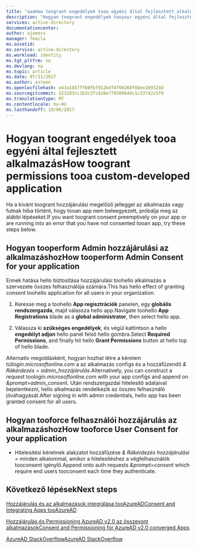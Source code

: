 ```yaml
---
title: "aaaHow toogrant engedélyek tooa egyéni által fejlesztett alkalmazás |} Microsoft Docs"
description: "Hogyan toogrant engedélyek tooyour egyéni által fejlesztett alkalmazás használatával hello a Azure AD portálon vagy az egy URL-paramétert"
services: active-directory
documentationcenter: 
author: ajamess
manager: femila
ms.assetid: 
ms.service: active-directory
ms.workload: identity
ms.tgt_pltfrm: na
ms.devlang: na
ms.topic: article
ms.date: 07/11/2017
ms.author: asteen
ms.openlocfilehash: e43a105fff60fbf912bdf4f60260f86ee289328d
ms.sourcegitcommit: 523283cc1b3c37c428e77850964dc1c33742c5f0
ms.translationtype: MT
ms.contentlocale: hu-HU
ms.lasthandoff: 10/06/2017
---
```

# <a name="how-toogrant-permissions-tooa-custom-developed-application"></a><span data-ttu-id="ca003-103">Hogyan toogrant engedélyek tooa egyéni által fejlesztett alkalmazás</span><span class="sxs-lookup"><span data-stu-id="ca003-103">How toogrant permissions tooa custom-developed application</span></span>

<span data-ttu-id="ca003-104">Ha a kívánt toogrant hozzájárulási megelőző jelleggel az alkalmazás vagy futnak hiba történt, hogy tooan app nem beleegyezett, próbálja meg az alábbi lépéseket.</span><span class="sxs-lookup"><span data-stu-id="ca003-104">If you want toogrant consent preemptively on your app or are running into an error that you have not consented tooan app, try these steps below.</span></span>

## <a name="how-tooperform-admin-consent-for-your-application"></a><span data-ttu-id="ca003-105">Hogyan tooperform Admin hozzájárulási az alkalmazáshoz</span><span class="sxs-lookup"><span data-stu-id="ca003-105">How tooperform Admin Consent for your application</span></span>

<span data-ttu-id="ca003-106">Ennek hatása hello biztosítása hozzájárulási toohello alkalmazás a szervezete összes felhasználója számára.</span><span class="sxs-lookup"><span data-stu-id="ca003-106">This has hello effect of granting consent toohello application for all users in your organization.</span></span>

1. <span data-ttu-id="ca003-107">Keresse meg a toohello **App regisztrációk** panelen, egy **globális rendszergazda**, majd válassza hello app.</span><span class="sxs-lookup"><span data-stu-id="ca003-107">Navigate toohello **App Registrations** blade as a **global administrator**, then select hello app.</span></span>

2. <span data-ttu-id="ca003-108">Válassza ki **szükséges engedélyek**, és végül kattintson a hello **engedélyt adjon** hello panel felső hello gombra.</span><span class="sxs-lookup"><span data-stu-id="ca003-108">Select **Required Permissions**, and finally hit hello **Grant Permissions** button at hello top of hello blade.</span></span>

<span data-ttu-id="ca003-109">Alternatív megoldásként, hogyan hozhat létre a kérelem túl*login.microsoftonline.com* a az alkalmazás configs és a hozzáfűzendő *& Rákérdezés = admin\_hozzájárulás*.</span><span class="sxs-lookup"><span data-stu-id="ca003-109">Alternatively, you can construct a request too*login.microsoftonline.com* with your app configs and append on *&prompt=admin\_consent*.</span></span> <span data-ttu-id="ca003-110">Után rendszergazdai hitelesítő adataival bejelentkezni, hello alkalmazás rendelkezik az összes felhasználó jóváhagyását.</span><span class="sxs-lookup"><span data-stu-id="ca003-110">After signing in with admin credentials, hello app has been granted consent for all users.</span></span>

## <a name="how-tooforce-user-consent-for-your-application"></a><span data-ttu-id="ca003-111">Hogyan tooforce felhasználói hozzájárulás az alkalmazáshoz</span><span class="sxs-lookup"><span data-stu-id="ca003-111">How tooforce User Consent for your application</span></span>

* <span data-ttu-id="ca003-112">Hitelesítési kérelmek alakzatot hozzáfűzése *& Rákérdezés hozzájárulási =* minden alkalommal, amikor a hitelesítéshez a végfelhasználók tooconsent igénylő.</span><span class="sxs-lookup"><span data-stu-id="ca003-112">Append onto auth requests *&prompt=consent* which require end users tooconsent each time they authenticate.</span></span>

## <a name="next-steps"></a><span data-ttu-id="ca003-113">Következő lépések</span><span class="sxs-lookup"><span data-stu-id="ca003-113">Next steps</span></span>

[<span data-ttu-id="ca003-114">Hozzájárulás és az alkalmazások integrálása tooAzureAD</span><span class="sxs-lookup"><span data-stu-id="ca003-114">Consent and Integrating Apps tooAzureAD</span></span>](https://docs.microsoft.com/en-us/azure/active-directory/develop/active-directory-integrating-applications)

[<span data-ttu-id="ca003-115">Hozzájárulás és Permissioning AzureAD v2.0 az összevont alkalmazások</span><span class="sxs-lookup"><span data-stu-id="ca003-115">Consent and Permissioning for AzureAD v2.0 converged Apps</span></span>](https://docs.microsoft.com/en-us/azure/active-directory/develop/active-directory-v2-scopes)<br>

[<span data-ttu-id="ca003-116">AzureAD StackOverflow</span><span class="sxs-lookup"><span data-stu-id="ca003-116">AzureAD StackOverflow</span></span>](http://stackoverflow.com/questions/tagged/azure-active-directory)
